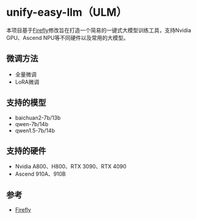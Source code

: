 # unify-easy-llm（ULM）

本项目基于[Firefly](https://github.com/yangjianxin1/Firefly)修改旨在打造一个简易的一键式大模型训练工具，支持Nvidia GPU、Ascend NPU等不同硬件以及常用的大模型。


## 微调方法

- 全量微调
- LoRA微调

## 支持的模型

- baichuan2-7b/13b
- qwen-7b/14b
- qwen1.5-7b/14b

## 支持的硬件

- Nvidia A800、H800、RTX 3090、RTX 4090
- Ascend 910A、910B


## 参考

- [Firefly](https://github.com/yangjianxin1/Firefly)







